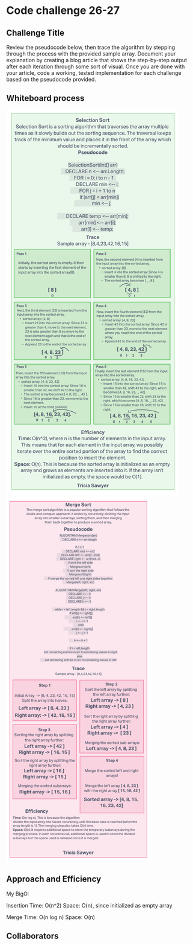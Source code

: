 # Code challenge 26-27

## Challenge Title

Review the pseudocode below, then trace the algorithm by stepping through the process with the provided sample array. Document your explanation by creating a blog article that shows the step-by-step output after each iteration through some sort of visual.
Once you are done with your article, code a working, tested implementation for each challenge based on the pseudocode provided.

## Whiteboard process

![Code challenge 26](../whiteboard-images/whiteboard26.png)
![Code challenge 27](../whiteboard-images/whiteboard27.png)

## Approach and Efficiency

My BigO:

Insertion
Time: O(n^2)
Space: O(n), since initialized as empty array

Merge
Time: O(n log n)
Space: O(n)

## Collaborators
